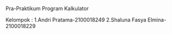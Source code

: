 Pra-Praktikum
Program Kalkulator

  Kelompok :
1.Andri Pratama-2100018249
2.Shaluna Fasya Elmina-2100018229
